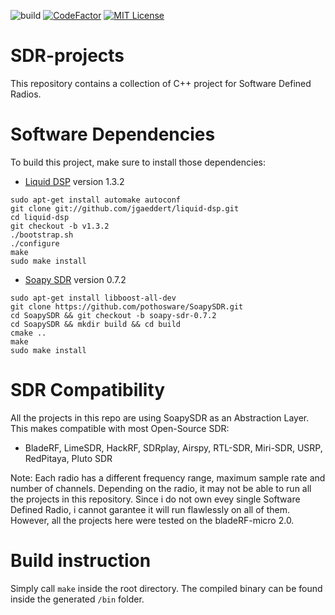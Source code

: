 ![build](https://github.com/vbursucianu/SDR-projects/workflows/build/badge.svg)
[![CodeFactor](https://www.codefactor.io/repository/github/vbursucianu/sdr-projects/badge/master)](https://www.codefactor.io/repository/github/vbursucianu/sdr-projects/overview/master)
[![MIT License](https://img.shields.io/badge/license-MIT-blue.svg?style=flat)](https://choosealicense.com/licenses/mit/)

# SDR-projects
This repository contains a collection of C++ project for Software Defined Radios.

# Software Dependencies
To build this project, make sure to install those dependencies:
- [Liquid DSP](https://github.com/jgaeddert/liquid-dsp) version 1.3.2
```
sudo apt-get install automake autoconf
git clone git://github.com/jgaeddert/liquid-dsp.git
cd liquid-dsp
git checkout -b v1.3.2
./bootstrap.sh
./configure
make
sudo make install
```

- [Soapy SDR](https://github.com/pothosware/SoapySDR) version 0.7.2
```
sudo apt-get install libboost-all-dev
git clone https://github.com/pothosware/SoapySDR.git
cd SoapySDR && git checkout -b soapy-sdr-0.7.2
cd SoapySDR && mkdir build && cd build
cmake ..
make
sudo make install
```

# SDR Compatibility 
All the projects in this repo are using SoapySDR as an Abstraction Layer. This makes compatible with most Open-Source SDR:
- BladeRF, LimeSDR, HackRF, SDRplay, Airspy, RTL-SDR, Miri-SDR, USRP, RedPitaya, Pluto SDR

Note: Each radio has a different frequency range, maximum sample rate and number of channels. Depending on the radio, it may not be able to run all the projects in this repository. Since i do not own evey single Software Defined Radio, i cannot garantee it will run flawlessly on all of them. However, all the projects here were tested on the bladeRF-micro 2.0.

# Build instruction
Simply call `make` inside the root directory. The compiled binary can be found inside the generated `/bin` folder.
